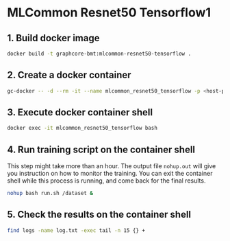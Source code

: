 # MLCommon Resnet50 Tensorflow1

## 1. Build docker image


```bash
docker build -t graphcore-bmt:mlcommon-resnet50-tensorflow .
```

## 2. Create a docker container

```bash
gc-docker -- -d --rm -it --name mlcommon_resnet50_tensorflow -p <host-port>:<container-port> -v <imagenet-tfrecord-path>:/dataset graphcore-bmt:mlcommon-resnet50-tensorflow
```

## 3. Execute docker container shell

```bash
docker exec -it mlcommon_resnet50_tensorflow bash
```

## 4. Run training script on the container shell

This step might take more than an hour. The output file `nohup.out` will give you instruction on how to monitor the training.
You can exit the container shell while this process is running, and come back for the final results.

```bash
nohup bash run.sh /dataset &
```

## 5. Check the results on the container shell

```bash
find logs -name log.txt -exec tail -n 15 {} +
```
